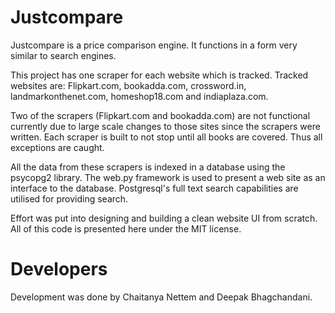 Justcompare
===========

Justcompare is a price comparison engine. It functions in a form very similar to search engines.

This project has one scraper for each website which is tracked. Tracked websites are: Flipkart.com, bookadda.com, crossword.in, landmarkonthenet.com, homeshop18.com and indiaplaza.com.

Two of the scrapers (Flipkart.com and bookadda.com) are not functional currently due to large scale changes to those sites since the scrapers were written. Each scraper is built to not stop until all books are covered. Thus all exceptions are caught.

All the data from these scrapers is indexed in a database using the psycopg2 library. The web.py framework is used to present a web site as an interface to the database. Postgresql's full text search capabilities are utilised for providing search.

Effort was put into designing and building a clean website UI from scratch. All of this code is presented here under the MIT license.

Developers
==========

Development was done by Chaitanya Nettem and Deepak Bhagchandani.
